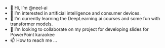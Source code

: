 - 👋 Hi, I’m @neel-ai
- 👀 I’m interested in artificial intelligence and consumer devices.
- 🌱 I’m currently learning the DeepLearning.ai courses and some fun with transformer models.
- 💞️ I’m looking to collaborate on my project for developing slides for PowerPoint karaokee
- 📫 How to reach me ...

<!---
neel-ai/neel-ai is a ✨ special ✨ repository because its `README.md` (this file) appears on your GitHub profile.
You can click the Preview link to take a look at your changes.
--->
